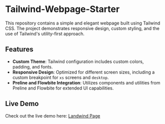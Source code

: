 # Tailwind-Webpage-Starter

This repository contains a simple and elegant webpage built using Tailwind CSS. The project demonstrates responsive design, custom styling, and the use of Tailwind's utility-first approach.

## Features

- **Custom Theme**: Tailwind configuration includes custom colors, padding, and fonts.
- **Responsive Design**: Optimized for different screen sizes, including a custom breakpoint for `xs` screens and `desktop`.
- **Preline and Flowbite Integration**: Utilizes components and utilities from Preline and Flowbite for extended UI capabilities.

## Live Demo
Check out the live demo here: [Landwind Page](https://3mmarsara.github.io/To-do-List/)

